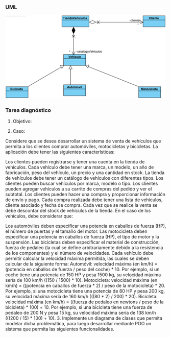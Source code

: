 ### UML 
![EstudioTaller1.png](EstudioTaller1.png)


### Tarea diagnóstico
1. Objetivo:

2. Caso:

Considere que se desea desarrollar un sistema de venta de vehículos que permita a los clientes comprar automóviles, motocicletas y bicicletas. La aplicación debe tener las siguientes características:

Los clientes pueden registrarse y tener una cuenta en la tienda de vehículos.
Cada vehículo debe tener una marca, un modelo, un año de fabricación, peso del vehículo, un precio y una cantidad en stock.
La tienda de vehículos debe tener un catálogo de vehículos con diferentes tipos.
Los clientes pueden buscar vehículos por marca, modelo o tipo.
Los clientes pueden agregar vehículos a su carrito de compras del pedido y ver el subtotal.
Los clientes pueden hacer una compra y proporcionar información de envío y pago.
Cada compra realizada debe tener una lista de vehículos, cliente asociado y fecha de compra. Cada vez que se realice la venta se debe descontar del stock de vehículos de la tienda.
En el caso de los vehículos, debe considerar que:

Los automóviles deben especificar una potencia en caballos de fuerza (HP), el número de puertas y el tamaño del motor.
Las motocicleta deben especificar una potencia en caballos de fuerza (HP), el tipo de motor y la suspensión.
Las bicicletas deben especificar el material de construcción, fuerza de pedaleo (la cual se define arbitrariamente debido a la resistencia de los componentes) y el número de velocidades.
Cada vehículo debe permitir calcular la velocidad máxima permitida, las cuales se deben calcular de la siguiente forma:
Automóvil: velocidad máxima (en km/h) = (potencia en caballos de fuerza / peso del coche) * 10. Por ejemplo, si un coche tiene una potencia de 150 HP y pesa 1500 kg, su velocidad máxima sería de 100 km/h ((150 / 1500) * 10).
Motocicleta: velocidad máxima (en km/h) = ((potencia en caballos de fuerza * 2) / peso de la motocicleta) * 20. Por ejemplo, si una motocicleta tiene una potencia de 80 HP y pesa 200 kg, su velocidad máxima sería de 160 km/h (((80 * 2) / 200) * 20).
Bicicleta: velocidad máxima (en km/h) = ((fuerza de pedaleo en newtons / peso de la bicicleta) * 100) + 10. Por ejemplo, si una bicicleta tiene una fuerza de pedaleo de 200 N y pesa 15 kg, su velocidad máxima sería de 138 km/h (((200 / 15) * 100) + 10).
3. Implemente un diagrama de clases que permita modelar dicha problemática, para luego desarrollar mediante POO un sistema que permita las siguientes funcionalidades.